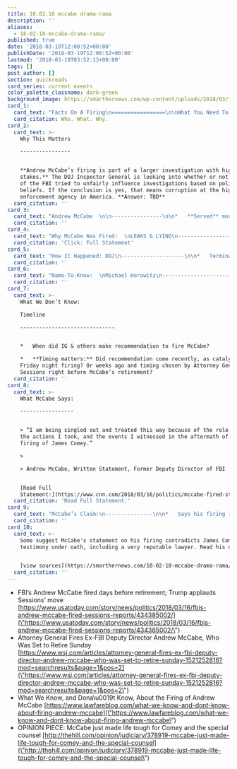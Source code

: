 ```yaml
---
title: 18.02.18 mccabe drama-rama
description: ''
aliases:
  - 18-02-18-mccabe-drama-rama/
published: true
date: '2018-03-19T12:00:52+00:00'
publishDate: '2018-03-19T12:00:52+00:00'
lastmod: '2018-03-19T03:52:13+00:00'
tags: []
post_author: []
section: quickreads
card_series: current events
color_palette_classname: dark-green
background_image: https://smarthernews.com/wp-content/uploads/2018/03/fbi-e1612400888242.jpg
card_1:
  card_text: "Facts On A Firing\n=================\n\nWhat You Need To Know\n---------------------\n\n> a\x1CI have **terminated the employment of Andrew McCabe** effective immediately.a\x1D\n> \n> Attorney General Jeff Sessions, Press Release, March 16, 2018\n\nWho. What. Why."
  card_citation: Who. What. Why.
card_2:
  card_text: >-
    Why This Matters

    ----------------


    **Andrew McCabe’s firing is part of a larger investigation with high
    stakes.** The DOJ Inspector General is looking into whether or not members
    of the FBI tried to unfairly influence investigations based on political
    beliefs. If the conclusion is yes, that means corruption at the highest law
    enforcement agency in America. **Answer: TBD**
  card_citation: ''
card_3:
  card_text: "Andrew McCabe  \n\n----------------\n\n*   **Served** more than 20 years in FBI, rose from street agent in NYC to Deputy Director in DC.\n*   **Stepped-down** from Deputy Director position in January a\x13 allowed to stay part of FBI on terminal leave.\n*   **Fired** Friday, March 16, 2018, 2 days ahead of his expected retirement on March 18th."
  card_citation: ''
card_4:
  card_text: "Why McCabe Was Fired:  \nLEAKS & LYING\n-------------------------------------\n\n> “Mr. McCabe had made an unauthorized disclosure to the news media and lacked candor a\b\x12 including under oath a\b\x12 on multiple occasions.”\n> \n> Attorney General Jeff Sessions, Press Release, March 16, 2018\n\n[Click: Full Statement](https://www.reuters.com/article/us-usa-trump-sessions-statement/statement-by-attorney-general-on-firing-of-fbis-mccabe-idUSKCN1GT04O)"
  card_citation: 'Click: Full Statement'
card_5:
  card_text: "How It Happened: DOJ\n--------------------\n\n*   Termination recommended by Inspector General (IG appointed by President Obama).\n*   Agreed by an additional DOJ members (Office of Professional Responsibility a\x13 Counsel appointed by Obama).\n*   Ultimately decision up to Attorney General (President Trump appointee)."
  card_citation: ''
card_6:
  card_text: "Name-To-Know:  \nMichael Horowitz\n--------------------------------\n\n*   Inspector General of DOJ aka “IG”\n*   IG: _a\x1Cmission is to detect and deter waste, fraud, abuse, and misconduct in DOJ programs and personnela\x1D_\n*   Major Tasks: Reviewing FBIa\x19s investigation into Hillary Clintona\x19s use of a private email server & Trump/Russia meddling."
  card_citation: ''
card_7:
  card_text: >-
    What We Don’t Know:  

    Timeline

    ------------------------------


    *   When did IG & others make recommendation to fire McCabe?

    *   **Timing matters:** Did recommendation come recently, as catalyst behind
    Friday night firing? Or weeks ago and timing chosen by Attorney General
    Sessions right before McCabe’s retirement?
  card_citation: ''
card_8:
  card_text: >-
    What McCabe Says:

    -----------------


    > “I am being singled out and treated this way because of the role I played,
    the actions I took, and the events I witnessed in the aftermath of the
    firing of James Comey.”

    > 

    > Andrew McCabe, Written Statement, Former Deputy Director of FBI


    [Read Full
    Statement:](https://www.cnn.com/2018/03/16/politics/mccabe-fired-statement-fbi-deputy-director/index.html)
  card_citation: 'Read Full Statement:'
card_9:
  card_text: "McCabe’s Claim:\n---------------\n\n*   Says his firing is part of Trump Administration’s “_ongoing war with FBI and special counsel investigation”_.\n*   Insinuates he supports former FBI Dir James Comey claim that Pres. Trump told him to drop the investigation into Russia collusion a\x13 amongst other potentially unethical or illegal actions."
  card_citation: ''
card_10:
  card_text: >-
    Some suggest McCabe's statement on his firing contradicts James Comey's
    testimony under oath, including a very reputable lawyer. Read his op-ed:


    [view sources](https://smarthernews.com/18-02-18-mccabe-drama-rama/)
  card_citation: ''
---
```

*   FBI’s Andrew McCabe fired days before retirement; Trump applauds Sessions’ move [https://www.usatoday.com/story/news/politics/2018/03/16/fbis-andrew-mccabe-fired-sessions-reports/434385002/](\"https://www.usatoday.com/story/news/politics/2018/03/16/fbis-andrew-mccabe-fired-sessions-reports/434385002/\")
*   Attorney General Fires Ex-FBI Deputy Director Andrew McCabe, Who Was Set to Retire Sunday  
    [https://www.wsj.com/articles/attorney-general-fires-ex-fbi-deputy-director-andrew-mccabe-who-was-set-to-retire-sunday-1521252816?mod=searchresults&page=1&pos=2](\"https://www.wsj.com/articles/attorney-general-fires-ex-fbi-deputy-director-andrew-mccabe-who-was-set-to-retire-sunday-1521252816?mod=searchresults&page=1&pos=2\")
*   What We Know, and Dona\\u0019t Know, About the Firing of Andrew McCabe [https://www.lawfareblog.com/what-we-know-and-dont-know-about-firing-andrew-mccabe](\"https://www.lawfareblog.com/what-we-know-and-dont-know-about-firing-andrew-mccabe\")
*   OPINION PIECE: McCabe just made life tough for Comey and the special counsel [http://thehill.com/opinion/judiciary/378919-mccabe-just-made-life-tough-for-comey-and-the-special-counsel](\"http://thehill.com/opinion/judiciary/378919-mccabe-just-made-life-tough-for-comey-and-the-special-counsel\")